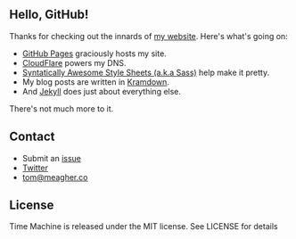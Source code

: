 ## Hello, GitHub!

Thanks for checking out the innards of [my website](http://meagher.co/). Here's what's going on:

- [GitHub Pages](https://pages.github.com) graciously hosts my site.
- [CloudFlare](http://www.cloudflare.com) powers my DNS.
- [Syntatically Awesome Style Sheets (a.k.a Sass)](http://sass-lang.com) help make it pretty.
- My blog posts are written in [Kramdown](http://kramdown.gettalong.org/documentation.html).
- And [Jekyll](http://jekyllrb.com) does just about everything else.

There's not much more to it.

## Contact

* Submit an [issue](https://github.com/tmm/tmm.github.io/issues)
* [Twitter](https://twitter.com/tomfme/)
* tom@meagher.co

## License

Time Machine is released under the MIT license. See LICENSE for details